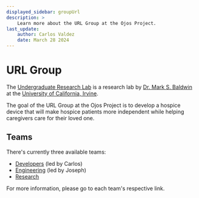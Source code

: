 ```yaml
---
displayed_sidebar: groupUrl
description: >
    Learn more about the URL Group at the Ojos Project.
last_update:
    author: Carlos Valdez
    date: March 28 2024
---
```

# URL Group

The [Undergraduate Research Lab](https://markbaldw.in/url/) is a research lab by
[Dr. Mark S. Baldwin](https://www.informatics.uci.edu/explore/faculty-profiles/mark-baldwin/)
at the [University of California, Irvine](https://uci.edu).

The goal of the URL Group at the Ojos Project is to develop a hospice device
that will make hospice patients more independent while helping caregivers care
for their loved one.

## Teams

There's currently three available teams:

- [Developers](/docs/url/developers/) (led by Carlos)
- [Engineering](/docs/url/engineering/) (led by Joseph)
- [Research](/docs/url/research/)

For more information, please go to each team's respective link.
